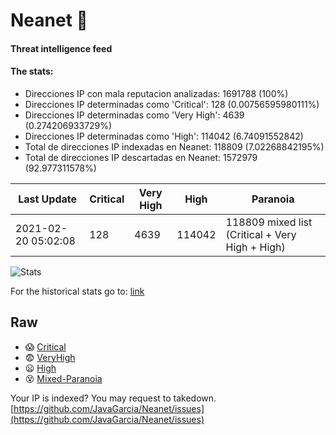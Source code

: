 # Neanet :hocho:
#### Threat intelligence feed
#### The stats:

- Direcciones IP con mala reputacion analizadas: 1691788 (100%)
- Direcciones IP determinadas como 'Critical':  128 (0.00756595980111%)
- Direcciones IP determinadas como 'Very High':  4639 (0.274206933729%)
- Direcciones IP determinadas como 'High':  114042 (6.74091552842)
- Total de direcciones IP indexadas en Neanet:  118809 (7.02268842195%)
- Total de direcciones IP descartadas en Neanet:  1572979 (92.977311578%)

| Last Update | Critical | Very High | High | Paranoia |
| --- | --- | --- | --- | --- |
| 2021-02-20 05:02:08 | 128 | 4639 | 114042 | 118809 mixed list (Critical + Very High + High)|

![Stats](https://docs.google.com/spreadsheets/d/e/2PACX-1vSnaNMIXVabIpDJjufMlzH7poXnshF3mgd8Is1g9ytUEzVsP5my4Trn8f-xkoLLQ38xpL3HtmUexLo6/pubchart?oid=501124687&format=image)

For the historical stats go to: [link](/stats.csv)
## Raw
- :scream: [Critical](https://raw.githubusercontent.com/JavaGarcia/Neanet/master/blacklists/neanet_critical.txt)
- :fearful: [VeryHigh](https://raw.githubusercontent.com/JavaGarcia/Neanet/master/blacklists/neanet_veryHigh.txtt)
- :frowning: [High](https://raw.githubusercontent.com/JavaGarcia/Neanet/master/blacklists/neanet_high.txt)
- :dizzy_face: [Mixed-Paranoia](https://raw.githubusercontent.com/JavaGarcia/Neanet/master/blacklists/neanet_all.txt)


Your IP is indexed? You may request to takedown. [https://github.com/JavaGarcia/Neanet/issues](https://github.com/JavaGarcia/Neanet/issues)





































































































































































































































































































































































































































































































































































































































































































































































































































































































































































































































































































































































































































































































































































































































































































































































































































































































































































































































































































































































































































































































































































































































































































































































































































































































































































































































































































































































































































































































































































































































































































































































































































































































































































































































































































































































































































































































































































































































































































































































































































































































































































































































































































































































































































































































